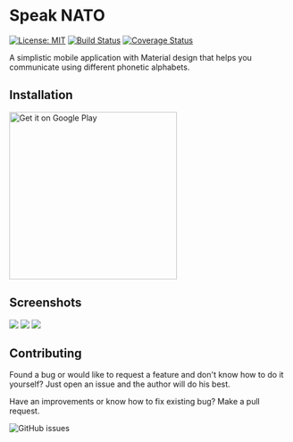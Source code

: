 # Speak NATO

[![License: MIT](https://img.shields.io/badge/License-MIT-blue.svg)](https://opensource.org/licenses/MIT)
[![Build Status](https://travis-ci.org/sashko/speak_nato.svg)](https://travis-ci.org/sashko/speak_nato)
[![Coverage Status](https://coveralls.io/repos/github/sashko/speak_nato/badge.svg?branch=master)](https://coveralls.io/github/sashko/speak_nato)

A simplistic mobile application with Material design that helps you communicate using different phonetic alphabets.

## Installation

<a href='https://play.google.com/store/apps/details?id=ua.rv.sashko.speaknato'><img alt='Get it on Google Play' src='https://play.google.com/intl/en_us/badges/images/generic/en_badge_web_generic.png' width="300" /></a>

## Screenshots

<img src="https://lh3.googleusercontent.com/YIwmhgVcVn_jLfnHJ8019yLaSyiTQ7yQ1KcagvsULrNLIKrpk6fWB9Y_qNMBWE8Sa8k=h450-rw" /></img>
<img src="https://lh3.googleusercontent.com/iJdsSF4DpQ5530I4Sz4vhpHp-5JJFbXfpq_2Pibpw7dvSIAHQdrUBTBi3LPDODIuPzg=h450-rw" /></img>
<img src="https://lh3.googleusercontent.com/EzfUc4VHrUHO9mGq2mbSpBKZ_x_E0Ry9fyKZxkrslM7aXYQ2U87GnUX-tj6_VgJnDKM=h450-rw" /></img>

## Contributing

Found a bug or would like to request a feature and don't know how to do it yourself? Just open an issue and the author will do his best.

Have an improvements or know how to fix existing bug? Make a pull request.

![GitHub issues](https://img.shields.io/github/issues-raw/sashko/speak_nato.svg)
